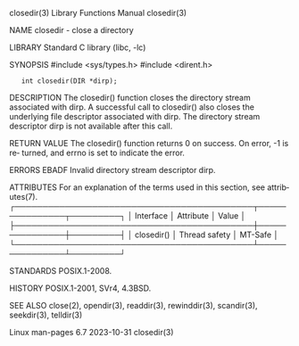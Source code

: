 closedir(3)                Library Functions Manual                closedir(3)

NAME
       closedir - close a directory

LIBRARY
       Standard C library (libc, -lc)

SYNOPSIS
       #include <sys/types.h>
       #include <dirent.h>

       int closedir(DIR *dirp);

DESCRIPTION
       The  closedir()  function  closes  the directory stream associated with
       dirp.  A successful call to closedir() also closes the underlying  file
       descriptor  associated with dirp.  The directory stream descriptor dirp
       is not available after this call.

RETURN VALUE
       The closedir() function returns 0 on success.   On  error,  -1  is  re‐
       turned, and errno is set to indicate the error.

ERRORS
       EBADF  Invalid directory stream descriptor dirp.

ATTRIBUTES
       For  an  explanation  of  the  terms  used in this section, see attrib‐
       utes(7).
       ┌───────────────────────────────────────────┬───────────────┬─────────┐
       │ Interface                                 │ Attribute     │ Value   │
       ├───────────────────────────────────────────┼───────────────┼─────────┤
       │ closedir()                                │ Thread safety │ MT-Safe │
       └───────────────────────────────────────────┴───────────────┴─────────┘

STANDARDS
       POSIX.1-2008.

HISTORY
       POSIX.1-2001, SVr4, 4.3BSD.

SEE ALSO
       close(2), opendir(3), readdir(3), rewinddir(3), scandir(3), seekdir(3),
       telldir(3)

Linux man-pages 6.7               2023-10-31                       closedir(3)
